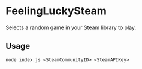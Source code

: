 # FeelingLuckySteam
Selects a random game in your Steam library to play.

## Usage

`node index.js <SteamCommunityID> <SteamAPIKey>`
